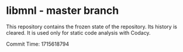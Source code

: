 # libmnl - master branch

This repository contains the frozen state of the repository.
Its history is cleared. It is used only for static code
analysis with Codacy.

Commit Time: 1715618794